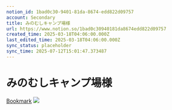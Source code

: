 ```yaml
---
notion_id: 1bad0c30-9401-81da-8674-edd822d09757
account: Secondary
title: みのむしキャンプ場様
url: https://www.notion.so/1bad0c30940181da8674edd822d09757
created_time: 2025-03-18T04:06:00.000Z
last_edited_time: 2025-03-18T04:06:00.000Z
sync_status: placeholder
sync_time: 2025-07-12T15:01:47.373487
---
```

# みのむしキャンプ場様

[Bookmark](http://mino-mushi.com/)
![](https://prod-files-secure.s3.us-west-2.amazonaws.com/d58fe38c-a9d4-4466-aed9-85604b7b2c6d/b180edfd-d140-41d5-a77d-488257e6c29f/mino-mushi.jpeg?X-Amz-Algorithm=AWS4-HMAC-SHA256&X-Amz-Content-Sha256=UNSIGNED-PAYLOAD&X-Amz-Credential=ASIAZI2LB4662RRHYU63%2F20250719%2Fus-west-2%2Fs3%2Faws4_request&X-Amz-Date=20250719T062447Z&X-Amz-Expires=3600&X-Amz-Security-Token=IQoJb3JpZ2luX2VjEIX%2F%2F%2F%2F%2F%2F%2F%2F%2F%2FwEaCXVzLXdlc3QtMiJHMEUCIQCbyHtzZzI9fIIypaS5wLDl6UaWMjsPhhMcGxSwAQ9tqAIgCN9H2rYnIGogMGH8A%2BFPhe7NECXebW5s9fnEahIDVK4qiAQInv%2F%2F%2F%2F%2F%2F%2F%2F%2F%2FARAAGgw2Mzc0MjMxODM4MDUiDOAFL%2Fju5qXp%2Fbn0GyrcA9TfPk%2BmElBDwiFyS2NpzABp37Fb9UUBR0KS37JqmyihNj53EuU564tKx3pAaalbfPeGn7xl1t8LxlwVRU4rZFwzhn%2BzeBSzC4N7eBCZTFWkCROY8wS%2BlHgZAKln8YzhR2YTqXUPm2zwuOh70RJDNPG6kXY8vD3j5Rw7KGlHBdALD27cYaTXI1ZkTgeCLZxXLowTMIZiiUfYBjjqvXg1SJ%2FPkKJwyMQ9iKcL%2BgjFhaTanPPQQivFnxxHe9azOLlhmeQI1RIQ1%2BhnVl1Vhs8%2B8RBhNSDFyCEsTKk2%2BpfRpB7FzRwtAlwg7OwbTIouJsASBSCGGmMfHv91KdLUgagK4258nYIAajCgHPK6wzx4%2BVP9NepVsTSUvp%2BtIqPTjJs9kkN6Aa0jDhEwUcPnAwO9E%2B11%2Fz%2F6Zz1ibJDosIhBQ2qR1tPXFcvs6sS1oCSnbxar%2FZiDxRpfr4%2FdD7lTA2ltf1jx93LNU1vEf0YkWvxd0GJ%2Bgk2C%2FG8yNr%2B48cP2QzsCj9YbcH026qgFv1Zj6aGCAWU3rIz9K%2B4hm8j597x1cO3mK6Rq0KfNpmPOn3RvT3oPlH3mZQa1NWmEW1s%2FANlXsUGdlNlwx7LCXA1X3sLgEpRfoE7zY3%2FYOZlECI0WMK7F7MMGOqUBLRionBmh6DD2Qojw2PjESvUps37xNh%2Bgvejr8jElO191vYGkbOKtKyfKNokrt6jd%2BG9e%2FwbOXvtp%2FtWLbwdukgBGB5qt8OqwaSh742mqy09bgbhMsMo2n7EnDo5Fh%2FgatEL4wT9O%2B9yCte2h8NKVnoIJCpkWUL80ps1k6b00Jh%2BH2THL%2F%2BaifbW725x7nsWDu7vqk9neiKG%2F71cKJXFApe0EVdTz&X-Amz-Signature=0bf481bcabd80234eaf645b117e59443cc86929c7a3c07ccd0bfe2bce3ed2b52&X-Amz-SignedHeaders=host&x-amz-checksum-mode=ENABLED&x-id=GetObject)